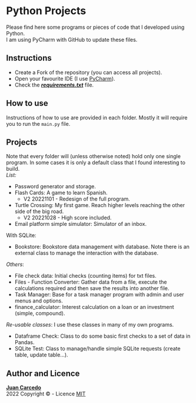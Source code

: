 # Python Projects
Please find here some programs or pieces of code that I developed using Python.  
I am using PyCharm with GitHub to update these files.  

## Instructions
- Create a Fork of the repository (you can access all projects).
- Open your favourite IDE (I use [PyCharm](https://www.jetbrains.com/pycharm/)).
- Check the ***[requirements.txt](https://github.com/JuanCarcedo/jca-python-projects/blob/main/requirements.txt)*** file.  
  
## How to use
Instructions of how to use are provided in each folder. Mostly it will require you to run the ```main.py``` file.  

## Projects
Note that every folder will (unless otherwise noted) hold only one single program. In some cases it is only a default class that I found interesting to build.  
<em>List:</em>
- Password generator and storage.
- Flash Cards: A game to learn Spanish.
  + V2 20221101 - Redesign of the full program.
- Turtle Crossing: My first game. Reach higher levels reaching the other side of the big road.
  + V2 20221028 - High score included.
- Email platform simple simulator: Simulator of an inbox.

With SQLite:  
- Bookstore: Bookstore data management with database. Note there is an external class to manage the interaction with the database. 

_Others_:
- File check data: Initial checks (counting items) for txt files.
- Files - Function Converter: Gather data from a file, execute the calculations required and then save the results into another file.
- Task Manager: Base for a task manager program with admin and user menus and options.
- finance_calculator: Interest calculation on a loan or an investment (simple, compound).

_Re-usable classes_:
I use these classes in many of my own programs.  
- Dataframe Check: Class to do some basic first checks to a set of data in Pandas.
- SQLite Test: Class to manage/handle simple SQLite requests (create table, update table...).   

## Author and Licence
**[Juan Carcedo](https://github.com/JuanCarcedo)**  
2022 Copyright © - Licence [MIT](https://github.com/JuanCarcedo/jca-python-projects/blob/main/LICENSE.txt)

